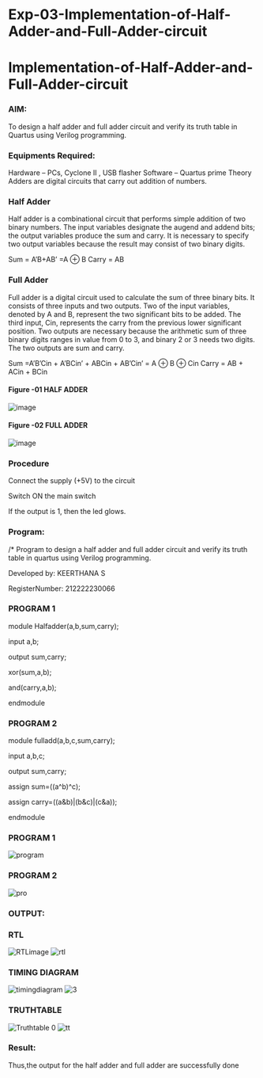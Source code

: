 # Exp-03-Implementation-of-Half-Adder-and-Full-Adder-circuit

# Implementation-of-Half-Adder-and-Full-Adder-circuit
### AIM:
To design a half adder and full adder circuit and verify its truth table in Quartus using Verilog programming.

### Equipments Required:
Hardware – PCs, Cyclone II , USB flasher
Software – Quartus prime
Theory
Adders are digital circuits that carry out addition of numbers.

### Half Adder
Half adder is a combinational circuit that performs simple addition of two binary numbers. The input variables designate the augend and addend bits; the output variables produce the sum and carry. It is necessary to specify two output variables because the result may consist of two binary digits.

Sum = A’B+AB’ =A ⊕ B Carry = AB

### Full Adder
Full adder is a digital circuit used to calculate the sum of three binary bits. It consists of three inputs and two outputs. Two of the input variables, denoted by A and B, represent the two significant bits to be added. The third input, Cin, represents the carry from the previous lower significant position. Two outputs are necessary because the arithmetic sum of three binary digits ranges in value from 0 to 3, and binary 2 or 3 needs two digits. The two outputs are sum and carry.

Sum =A’B’Cin + A’BCin’ + ABCin + AB’Cin’ = A ⊕ B ⊕ Cin Carry = AB + ACin + BCin
#### Figure -01 HALF ADDER 

 ![image](https://user-images.githubusercontent.com/36288975/163552156-a13e5a56-c638-4110-97d9-8896907c8d25.png)

#### Figure -02 FULL ADDER 

![image](https://user-images.githubusercontent.com/36288975/163552057-b3547877-6d07-45b4-b7e0-bcfebfad9e1d.png)

### Procedure

Connect the supply (+5V) to the circuit

Switch ON the main switch

If the output is 1, then the led glows.
### Program:
/*
Program to design a half adder and full adder circuit and verify its truth table in quartus using Verilog programming.

Developed by: KEERTHANA S

RegisterNumber:  212222230066

### PROGRAM 1

module Halfadder(a,b,sum,carry);

input a,b;

output sum,carry;

xor(sum,a,b);

and(carry,a,b);

endmodule
### PROGRAM 2
module fulladd(a,b,c,sum,carry);

input a,b,c;

output sum,carry;

assign sum=((a^b)^c);

assign carry=((a&b)|(b&c)|(c&a));

endmodule 
### PROGRAM 1
![program](https://user-images.githubusercontent.com/119477890/231781764-7367e74e-e5b4-43e7-ae9e-edac536dda01.png)
### PROGRAM 2
![pro](https://user-images.githubusercontent.com/119477890/231781861-011c8a31-0ff2-4391-8743-e2a5b285a21a.png)


### OUTPUT:

### RTL
![RTLimage](https://user-images.githubusercontent.com/119477890/231782927-5bba3bb8-248e-4df9-ab35-e207a5f0529a.png)
![rtl](https://user-images.githubusercontent.com/119477890/231782977-20459559-0640-4ca9-b810-048ac653fb0a.png)

### TIMING DIAGRAM
![timingdiagram](https://user-images.githubusercontent.com/119477890/231782327-6a234474-ab16-4122-a81c-6f8aa1ad210b.png)
![3](https://user-images.githubusercontent.com/119477890/231786429-478cb196-1588-495a-8986-fa0f385ad84f.png)


### TRUTHTABLE
![Truthtable 0](https://user-images.githubusercontent.com/119477890/231785577-8fa1c9bd-34f8-49f2-9eef-7d6c188731ee.png)
![tt](https://user-images.githubusercontent.com/119477890/231782570-d4fef1b3-7cd1-45ed-8683-a575e4b73560.png)

### Result:
Thus,the output for the half adder and full adder are successfully done
